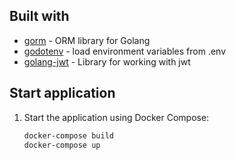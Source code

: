 ## Built with

* [gorm](https://gorm.io/docs/index.html) - ORM library for Golang
* [godotenv](https://github.com/joho/godotenv) - load environment variables from .env
* [golang-jwt](https://github.com/golang-jwt/jwt) - Library for working with jwt

## Start application

1. Start the application using Docker Compose:

    ```sh
    docker-compose build
    docker-compose up
    ```

